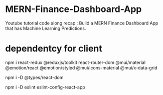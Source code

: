 # MERN-Finance-Dashboard-App

Youtube tutorial code along recap : Build a MERN Finance Dashboard App that has Machine Learning Predictions.

# dependentcy for client

npm i react-redux @reduxjs/toolkit react-router-dom @mui/material @emotion/react @emotion/styled @mui/icons-material @mui/x-data-grid

npm i -D @types/react-dom

npm i -D eslint eslint-config-react-app
